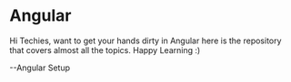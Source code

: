 # Angular
Hi Techies, want to get your hands dirty in Angular here is the repository that covers almost all the topics. Happy Learning :)


--Angular Setup
